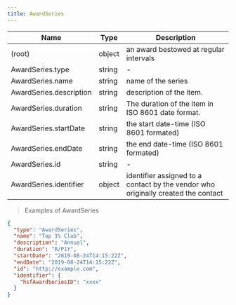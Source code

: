 ```yaml
---
title: AwardSeries
---
```

| Name | Type | Description |
|---|---|---|
| (root) | object | an award bestowed at regular intervals |
| AwardSeries.type | string | - |
| AwardSeries.name | string | name of the series |
| AwardSeries.description | string | description of the item. |
| AwardSeries.duration | string | The duration of the item in ISO 8601 date format. |
| AwardSeries.startDate | string | the start date-time (ISO 8601 formated) |
| AwardSeries.endDate | string | the end date-time (ISO 8601 formated) |
| AwardSeries.id | string | - |
| AwardSeries.identifier | object | identifier assigned to a contact by the vendor who originally created the contact |

> Examples of AwardSeries

```json
{
  "type": "AwardSeries",
  "name": "Top 1% Club",
  "description": "Annual",
  "duration": "R/P1Y",
  "startDate": "2019-08-24T14:15:22Z",
  "endDate": "2019-08-24T14:15:22Z",
  "id": "http://example.com",
  "identifier": {
    "hsfAwardSeriesID": "xxxx"
  }
}
```


